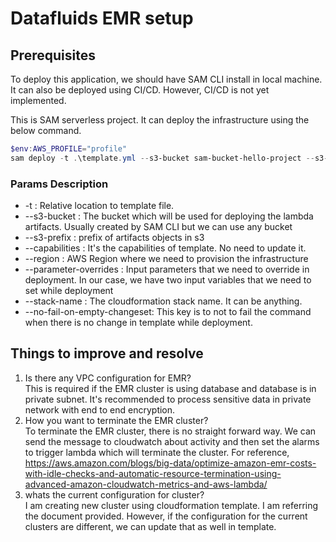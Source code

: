 # Datafluids EMR setup

## Prerequisites

To deploy this application, we should have SAM CLI install in local machine. It can also be deployed using CI/CD. However, CI/CD is not yet implemented.

This is SAM serverless project. It can deploy the infrastructure using the below command.
```powershell
$env:AWS_PROFILE="profile"
sam deploy -t .\template.yml --s3-bucket sam-bucket-hello-project --s3-prefix sam --capabilities CAPABILITY_IAM CAPABILITY_NAMED_IAM --region us-east-1 --parameter-overrides Environment=dev InstanceType=m4.xlarge --stack-name datafluids --no-fail-on-empty-changeset
```
### Params Description

* -t : Relative location to template file.
* --s3-bucket : The bucket which will be used for deploying the lambda artifacts. Usually created by SAM CLI but we can use any bucket
* --s3-prefix : prefix of artifacts objects in s3
* --capabilities : It's the capabilities of template. No need to update it.
* --region : AWS Region where we need to provision the infrastructure
* --parameter-overrides : Input parameters that we need to override in deployment. In our case, we have two input variables that we need to set while deployment
* --stack-name : The cloudformation stack name. It can be anything.
* --no-fail-on-empty-changeset: This key is to not to fail the command when there is no change in template while deployment.

## Things to improve and resolve

1. Is there any VPC configuration for EMR?<br />
  This is required if the EMR cluster is using database and database is in private subnet. It's recommended to process sensitive data in private network with end to end encryption.
2. How you want to terminate the EMR cluster?<br />
  To terminate the EMR cluster, there is no straight forward way. We can send the message to cloudwatch about activity and then set the alarms to trigger lambda which will terminate the cluster. For reference, https://aws.amazon.com/blogs/big-data/optimize-amazon-emr-costs-with-idle-checks-and-automatic-resource-termination-using-advanced-amazon-cloudwatch-metrics-and-aws-lambda/
3. whats the current configuration for cluster?<br />
  I am creating new cluster using cloudformation template. I am referring the document provided. However, if the configuration for the current clusters are different, we can update that as well in template.